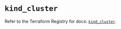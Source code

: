 # `kind_cluster`

Refer to the Terraform Registry for docs: [`kind_cluster`](https://kind.local/providers/gigifokchiman/kind/0.1.3/docs/resources/cluster).
